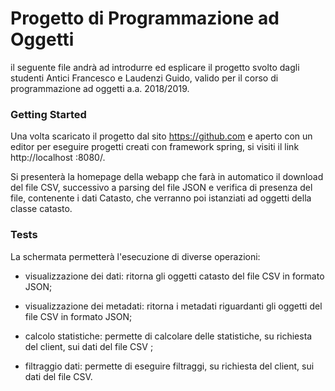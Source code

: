 


# Progetto di Programmazione ad Oggetti 

il seguente file andrà ad introdurre ed esplicare il progetto svolto dagli studenti Antici Francesco e Laudenzi Guido, valido per il corso di programmazione ad oggetti a.a. 2018/2019.

###  Getting Started

Una volta scaricato il progetto dal sito <https://github.com> e aperto con un editor per eseguire progetti creati con framework spring, si visiti il link http://localhost :8080/.

Si presenterà la homepage della webapp che farà in automatico il download del file CSV, successivo a parsing del file JSON e verifica di presenza del file, contenente i dati Catasto, che verranno poi istanziati ad oggetti della classe catasto.

### Tests

La schermata permetterà l'esecuzione di diverse operazioni:

* visualizzazione dei dati: ritorna gli oggetti catasto del file CSV in formato JSON;

* visualizzazione dei metadati: ritorna i metadati riguardanti gli oggetti del file CSV in formato JSON;

* calcolo statistiche: permette di calcolare delle statistiche, su richiesta del client, sui dati del file CSV ;

* filtraggio dati: permette di eseguire filtraggi, su richiesta del client, sui dati del file CSV.